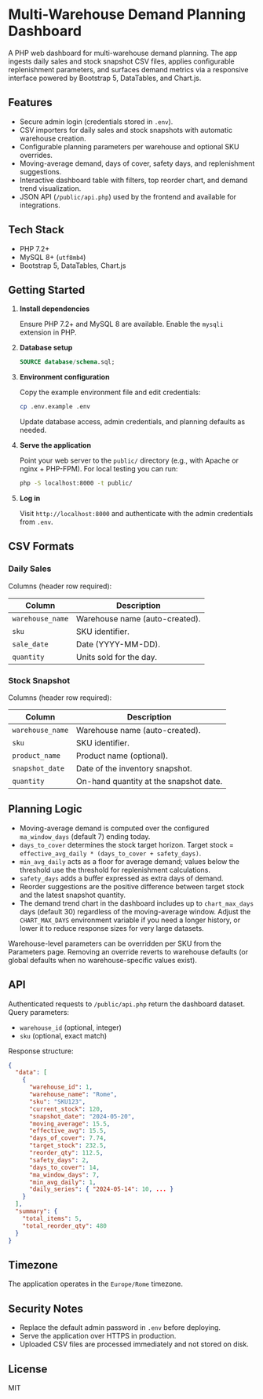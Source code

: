 # Multi-Warehouse Demand Planning Dashboard

A PHP web dashboard for multi-warehouse demand planning. The app ingests daily sales and stock snapshot CSV files, applies configurable replenishment parameters, and surfaces demand metrics via a responsive interface powered by Bootstrap 5, DataTables, and Chart.js.

## Features

- Secure admin login (credentials stored in `.env`).
- CSV importers for daily sales and stock snapshots with automatic warehouse creation.
- Configurable planning parameters per warehouse and optional SKU overrides.
- Moving-average demand, days of cover, safety days, and replenishment suggestions.
- Interactive dashboard table with filters, top reorder chart, and demand trend visualization.
- JSON API (`/public/api.php`) used by the frontend and available for integrations.

## Tech Stack

- PHP 7.2+
- MySQL 8+ (`utf8mb4`)
- Bootstrap 5, DataTables, Chart.js

## Getting Started

1. **Install dependencies**

   Ensure PHP 7.2+ and MySQL 8 are available. Enable the `mysqli` extension in PHP.

2. **Database setup**

   ```sql
   SOURCE database/schema.sql;
   ```

3. **Environment configuration**

   Copy the example environment file and edit credentials:

   ```bash
   cp .env.example .env
   ```

   Update database access, admin credentials, and planning defaults as needed.

4. **Serve the application**

   Point your web server to the `public/` directory (e.g., with Apache or nginx + PHP-FPM). For local testing you can run:

   ```bash
   php -S localhost:8000 -t public/
   ```

5. **Log in**

   Visit `http://localhost:8000` and authenticate with the admin credentials from `.env`.

## CSV Formats

### Daily Sales

Columns (header row required):

| Column          | Description                          |
|-----------------|--------------------------------------|
| `warehouse_name`| Warehouse name (auto-created).        |
| `sku`           | SKU identifier.                      |
| `sale_date`     | Date (YYYY-MM-DD).                   |
| `quantity`      | Units sold for the day.              |

### Stock Snapshot

Columns (header row required):

| Column           | Description                              |
|------------------|------------------------------------------|
| `warehouse_name` | Warehouse name (auto-created).            |
| `sku`            | SKU identifier.                          |
| `product_name`   | Product name (optional).                 |
| `snapshot_date`  | Date of the inventory snapshot.          |
| `quantity`       | On-hand quantity at the snapshot date.   |

## Planning Logic

- Moving-average demand is computed over the configured `ma_window_days` (default 7) ending today.
- `days_to_cover` determines the stock target horizon. Target stock = `effective_avg_daily * (days_to_cover + safety_days)`.
- `min_avg_daily` acts as a floor for average demand; values below the threshold use the threshold for replenishment calculations.
- `safety_days` adds a buffer expressed as extra days of demand.
- Reorder suggestions are the positive difference between target stock and the latest snapshot quantity.
- The demand trend chart in the dashboard includes up to `chart_max_days` days (default 30) regardless of the moving-average window. Adjust the `CHART_MAX_DAYS` environment variable if you need a longer history, or lower it to reduce response sizes for very large datasets.

Warehouse-level parameters can be overridden per SKU from the Parameters page. Removing an override reverts to warehouse defaults (or global defaults when no warehouse-specific values exist).

## API

Authenticated requests to `/public/api.php` return the dashboard dataset. Query parameters:

- `warehouse_id` (optional, integer)
- `sku` (optional, exact match)

Response structure:

```json
{
  "data": [
    {
      "warehouse_id": 1,
      "warehouse_name": "Rome",
      "sku": "SKU123",
      "current_stock": 120,
      "snapshot_date": "2024-05-20",
      "moving_average": 15.5,
      "effective_avg": 15.5,
      "days_of_cover": 7.74,
      "target_stock": 232.5,
      "reorder_qty": 112.5,
      "safety_days": 2,
      "days_to_cover": 14,
      "ma_window_days": 7,
      "min_avg_daily": 1,
      "daily_series": { "2024-05-14": 10, ... }
    }
  ],
  "summary": {
    "total_items": 5,
    "total_reorder_qty": 480
  }
}
```

## Timezone

The application operates in the `Europe/Rome` timezone.

## Security Notes

- Replace the default admin password in `.env` before deploying.
- Serve the application over HTTPS in production.
- Uploaded CSV files are processed immediately and not stored on disk.

## License

MIT
